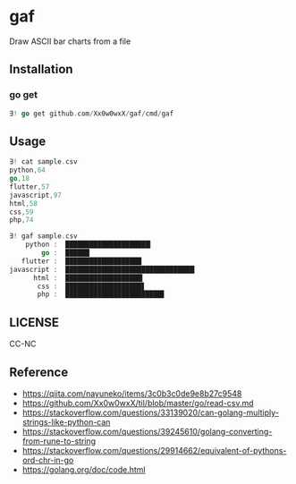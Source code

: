 
# gaf

Draw ASCII bar charts from a file


## Installation

### go get

```go
∃! go get github.com/Xx0w0wxX/gaf/cmd/gaf
```

## Usage

```go
∃! cat sample.csv
python,64
go,18
flutter,57
javascript,97
html,58
css,59
php,74

∃! gaf sample.csv
    python :  █████████████████████▎
        go :  ██████
   flutter :  ███████████████████
javascript :  ████████████████████████████████▎
      html :  ███████████████████▎
       css :  ███████████████████▋
       php :  ████████████████████████▋
```

## LICENSE

CC-NC




## Reference

- https://qiita.com/nayuneko/items/3c0b3c0de9e8b27c9548
- https://github.com/Xx0w0wxX/til/blob/master/go/read-csv.md
- https://stackoverflow.com/questions/33139020/can-golang-multiply-strings-like-python-can
- https://stackoverflow.com/questions/39245610/golang-converting-from-rune-to-string
- https://stackoverflow.com/questions/29914662/equivalent-of-pythons-ord-chr-in-go
- https://golang.org/doc/code.html